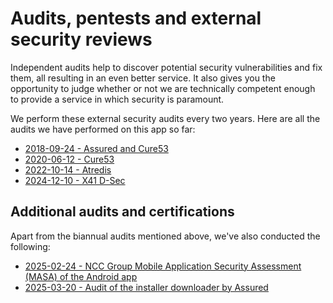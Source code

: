 # Audits, pentests and external security reviews

Independent audits help to discover potential security vulnerabilities and fix them, all resulting
in an even better service. It also gives you the opportunity to judge whether or not we are
technically competent enough to provide a service in which security is paramount.

We perform these external security audits every two years. Here are all the audits we have
performed on this app so far:

* [2018-09-24 - Assured and Cure53](./2018-09-24-assured-cure53.md)
* [2020-06-12 - Cure53](./2020-06-12-cure53.md)
* [2022-10-14 - Atredis](./2022-10-14-atredis.md)
* [2024-12-10 - X41 D-Sec](./2024-12-10-X41-D-Sec.md)

## Additional audits and certifications

Apart from the biannual audits mentioned above, we've also conducted the following:

* [2025-02-24 - NCC Group Mobile Application Security Assessment (MASA) of the Android app](./2025-02-24-nccgroup-android-masa.md)
* [2025-03-20 - Audit of the installer downloader by Assured](./2025-03-20-assured-installer-downloader.md)